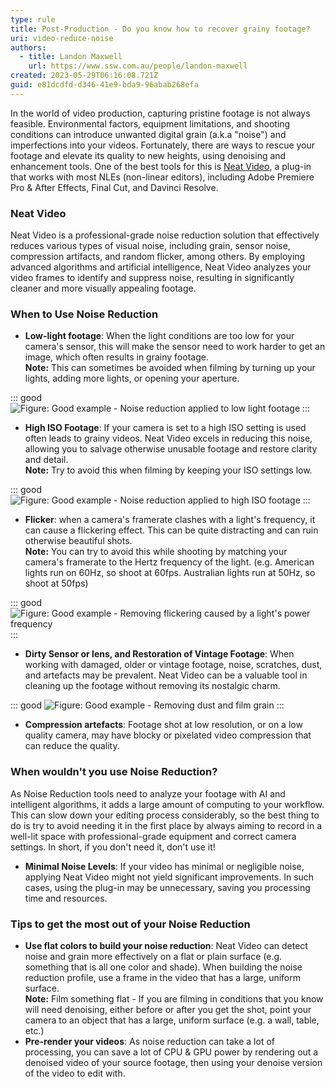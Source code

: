 ```yaml
---
type: rule
title: Post-Production - Do you know how to recover grainy footage?
uri: video-reduce-noise
authors:
  - title: Landon Maxwell
    url: https://www.ssw.com.au/people/landon-maxwell
created: 2023-05-29T06:16:08.721Z
guid: e81dcdfd-d346-41e9-bda9-96abab268efa
---
```

In the world of video production, capturing pristine footage is not always feasible. Environmental factors, equipment limitations, and shooting conditions can introduce unwanted digital grain (a.k.a "noise") and imperfections into your videos. Fortunately, there are ways to rescue your footage and elevate its quality to new heights, using denoising and enhancement tools.
One of the best tools for this is [Neat Video](https://www.neatvideo.com), a plug-in that works with most NLEs (non-linear editors), including Adobe Premiere Pro & After Effects, Final Cut, and Davinci Resolve.
            
<!--endintro-->

### Neat Video
Neat Video is a professional-grade noise reduction solution that effectively reduces various types of visual noise, including grain, sensor noise, compression artifacts, and random flicker, among others. 
By employing advanced algorithms and artificial intelligence, Neat Video analyzes your video frames to identify and suppress noise, resulting in significantly cleaner and more visually appealing footage.

### When to Use Noise Reduction

- **Low-light footage**: When the light conditions are too low for your camera's sensor, this will make the sensor need to work harder to get an image, which often results in grainy footage.   
   **Note:** This can sometimes be avoided when filming by turning up your lights, adding more lights, or opening your aperture.

::: good
![Figure: Good example - Noise reduction applied to low light footage](https://tv.ssw.com/wp-content/uploads/2023/05/slider_lake_3.gif)
:::

- **High ISO Footage**: If your camera is set to a high ISO setting is used often leads to grainy videos. Neat Video excels in reducing this noise, allowing you to salvage otherwise unusable footage and restore clarity and detail.   
   **Note:** Try to avoid this when filming by keeping your ISO settings low.

::: good
![Figure: Good example - Noise reduction applied to high ISO footage](https://tv.ssw.com/wp-content/uploads/2023/05/backyard_slider_11_top.gif)
:::

- **Flicker**: when a camera's framerate clashes with a light's frequency, it can cause a flickering effect. This can be quite distracting and can ruin otherwise beautiful shots.   
   **Note:** You can try to avoid this while shooting by matching your camera's framerate to the Hertz frequency of the light. (e.g. American lights run on 60Hz, so shoot at 60fps. Australian lights run at 50Hz, so shoot at 50fps)

::: good
![Figure: Good example - Removing flickering caused by a light's power frequency](https://tv.ssw.com/wp-content/uploads/2023/05/cake_slider_1.gif)
:::

- **Dirty Sensor or lens, and Restoration of Vintage Footage**: When working with damaged, older or vintage footage, noise, scratches, dust, and artefacts may be prevalent. Neat Video can be a valuable tool in cleaning up the footage without removing its nostalgic charm.

::: good
![Figure: Good example - Removing dust and film grain](https://tv.ssw.com/wp-content/uploads/2023/05/clouds_slider_11NVx1.gif)
:::

- **Compression artefacts**: Footage shot at low resolution, or on a low quality camera, may have blocky or pixelated video compression that can reduce the quality.

### When wouldn't you use Noise Reduction?
As Noise Reduction tools need to analyze your footage with AI and intelligent algorithms, it adds a large amount of computing to your workflow.
This can slow down your editing process considerably, so the best thing to do is try to avoid needing it in the first place by always aiming to record in a well-lit space with professional-grade equipment and correct camera settings.
In short, if you don't need it, don't use it!

- **Minimal Noise Levels**: If your video has minimal or negligible noise, applying Neat Video might not yield significant improvements. In such cases, using the plug-in may be unnecessary, saving you processing time and resources.

### Tips to get the most out of your Noise Reduction
- **Use flat colors to build your noise reduction**: Neat Video can detect noise and grain more effectively on a flat or plain surface (e.g. something that is all one color and shade). When building the noise reduction profile, use a frame in the video that has a large, uniform surface.   
   **Note:** Film something flat - If you are filming in conditions that you know will need denoising, either before or after you get the shot, point your camera to an object that has a large, uniform surface (e.g. a wall, table, etc.)
- **Pre-render your videos**: As noise reduction can take a lot of processing, you can save a lot of CPU & GPU power by rendering out a denoised video of your source footage, then using your denoise version of the video to edit with.
